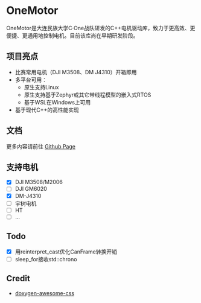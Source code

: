 # OneMotor

OneMotor是大连民族大学C·One战队研发的C++电机驱动库，致力于更高效、更便捷、更通用地控制电机。目前该库尚在早期研发阶段。

## 项目亮点

- 比赛常用电机（DJI M3508、DM J4310）开箱即用
- 多平台可用：
    - 原生支持Linux
    - 原生支持基于Zephyr或其它带线程模型的嵌入式RTOS
    - 基于WSL在Windows上可用
- 基于现代C++的高性能实现

## 文档

更多内容请前往 [Github Page](https://robomaster-dlmu-cone.github.io/OneMotor/)

## 支持电机

- [x] DJI M3508/M2006
- [ ] DJI GM6020
- [x] DM-J4310
- [ ] 宇树电机
- [ ] HT
- [ ] ...

## Todo

- [x] 用reinterpret_cast优化CanFrame转换开销
- [ ] sleep_for接收std::chrono

## Credit

- [doxygen-awesome-css](https://github.com/jothepro/doxygen-awesome-css)